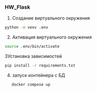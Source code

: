 ### HW_Flask

1. Создание виртуального окружения
```bash
python -m venv .env
```
2. Активация виртуального окружения
```bash
source .env/bin/activate
```
3Установка зависимостей
```bash
pip install -r requirements.txt
```
4. запуск контейнера с БД
```bash
   docker compose up
```